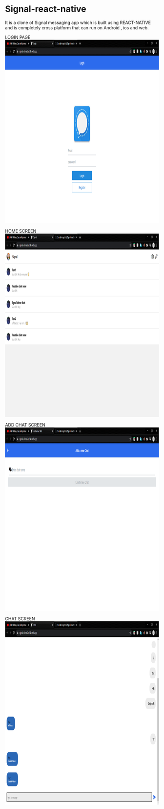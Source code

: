 # Signal-react-native
It is a clone of Signal messaging app which is built using REACT-NATIVE and is completely cross  platform that can run on Android , ios and web.

LOGIN PAGE
<img src="https://github.com/Saurabh-crypto16/Signal-react-native/blob/master/Login_page_ss.png" width="2000" height="600" />

HOME SCREEN
<img src="https://github.com/Saurabh-crypto16/Signal-react-native/blob/master/Home_Screen_ss.png" width="2000" height="600" />

ADD CHAT SCREEN
<img src="https://github.com/Saurabh-crypto16/Signal-react-native/blob/master/Add_Screen_ss.png" width="2000" height="600" />

CHAT SCREEN
<img src="https://github.com/Saurabh-crypto16/Signal-react-native/blob/master/Chat_Screen_ss.png" width="2000" height="600" />

